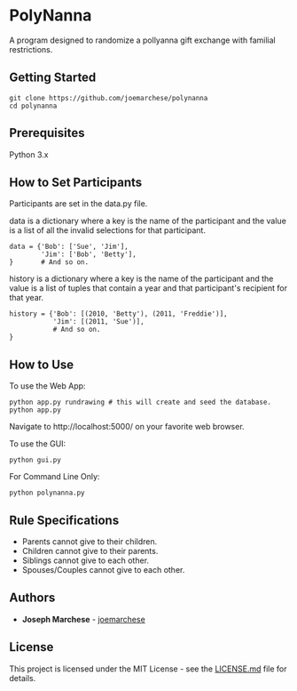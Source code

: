 # PolyNanna
A program designed to randomize a pollyanna gift exchange with familial restrictions.

## Getting Started

```
git clone https://github.com/joemarchese/polynanna
cd polynanna
```

## Prerequisites
Python 3.x

## How to Set Participants
Participants are set in the data.py file.

data is a dictionary where a key is the name of the participant and the value is a list of all the invalid selections for that participant.

```
data = {'Bob': ['Sue', 'Jim'],
        'Jim': ['Bob', 'Betty'],
}       # And so on.
```

history is a dictionary where a key is the name of the participant and the value is  a list of tuples that contain a year and that participant's recipient for that year.

```
history = {'Bob': [(2010, 'Betty'), (2011, 'Freddie')],
           'Jim': [(2011, 'Sue')],
           # And so on.
}
```

## How to Use
To use the Web App:
```
python app.py rundrawing # this will create and seed the database.
python app.py
```
Navigate to http://localhost:5000/ on your favorite web browser.

To use the GUI:
```
python gui.py
```
For Command Line Only:
```
python polynanna.py
```

## Rule Specifications
- Parents cannot give to their children.
- Children cannot give to their parents.
- Siblings cannot give to each other.
- Spouses/Couples cannot give to each other.

## Authors

* **Joseph Marchese** - [joemarchese](https://github.com/joemarchese)

## License

This project is licensed under the MIT License - see the [LICENSE.md](LICENSE) file for details.
